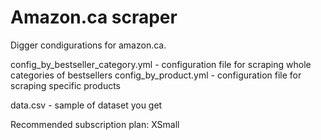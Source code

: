 # Amazon.ca scraper
Digger condigurations for amazon.ca.

config_by_bestseller_category.yml - configuration file for scraping whole categories of bestsellers
config_by_product.yml - configuration file for scraping specific products

data.csv - sample of dataset you get

Recommended subscription plan: XSmall
